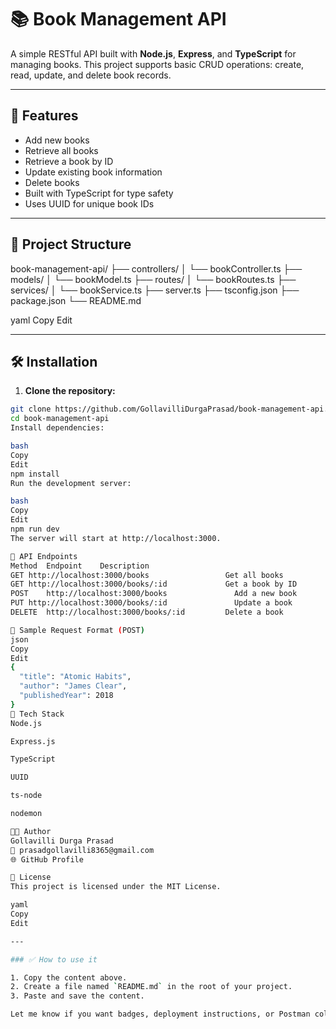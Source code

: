 # 📚 Book Management API

A simple RESTful API built with **Node.js**, **Express**, and **TypeScript** for managing books. This project supports basic CRUD operations: create, read, update, and delete book records.

---

## 🚀 Features

- Add new books
- Retrieve all books
- Retrieve a book by ID
- Update existing book information
- Delete books
- Built with TypeScript for type safety
- Uses UUID for unique book IDs

---

## 📁 Project Structure

book-management-api/
├── controllers/
│ └── bookController.ts
├── models/
│ └── bookModel.ts
├── routes/
│ └── bookRoutes.ts
├── services/
│ └── bookService.ts
├── server.ts
├── tsconfig.json
├── package.json
└── README.md

yaml
Copy
Edit

---

## 🛠️ Installation

1. **Clone the repository:**

```bash
git clone https://github.com/GollavilliDurgaPrasad/book-management-api.git
cd book-management-api
Install dependencies:

bash
Copy
Edit
npm install
Run the development server:

bash
Copy
Edit
npm run dev
The server will start at http://localhost:3000.

🧪 API Endpoints
Method	Endpoint	Description
GET	http://localhost:3000/books	                Get all books
GET	http://localhost:3000/books/:id	            Get a book by ID
POST	http://localhost:3000/books	              Add a new book
PUT	http://localhost:3000/books/:id         	  Update a book
DELETE	http://localhost:3000/books/:id	        Delete a book

📌 Sample Request Format (POST)
json
Copy
Edit
{
  "title": "Atomic Habits",
  "author": "James Clear",
  "publishedYear": 2018
}
🧩 Tech Stack
Node.js

Express.js

TypeScript

UUID

ts-node

nodemon

👨‍💻 Author
Gollavilli Durga Prasad
📧 prasadgollavilli8365@gmail.com
🌐 GitHub Profile

📝 License
This project is licensed under the MIT License.

yaml
Copy
Edit

---

### ✅ How to use it

1. Copy the content above.
2. Create a file named `README.md` in the root of your project.
3. Paste and save the content.

Let me know if you want badges, deployment instructions, or Postman collection setup added!







